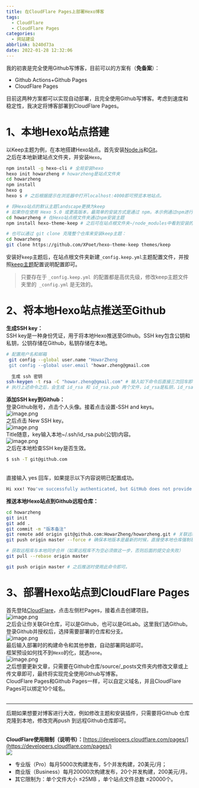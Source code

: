 ```yaml
---
title: 在CloudFlare Pages上部署Hexo博客
tags:
  - CloudFlare
  - CloudFlare Pages
categories:
  - 网站建设
abbrlink: b240d73a
date: 2022-01-28 12:32:06
---
```


我的初衷是完全使用Github写博客，目前可以的方案有（**免备案**）：

- Github Actions+Github Pages
- CloudFlare Pages

目前这两种方案都可以实现自动部署，且完全使用Github写博客。考虑到速度和稳定性，我决定将博客部署到CloudFlare Pages。

<!-- more -->

<a name="nuxQC"></a>

# 1、本地Hexo站点搭建
以Keep主题为例，在本地搭建Hexo站点。首先安装[Node.js](https://nodejs.org/en/)和[Git](https://git-scm.com/)。<br />之后在本地新建站点文件夹，并安装`Hexo`。
```bash
npm install -g hexo-cli # 全局安装hexo
hexo init howarzheng # howarzheng是站点文件夹
cd howarzheng
npm install
hexo g
hexo s # 之后根据提示在浏览器中打开localhost:4000即可预览本地站点。

# 将Hexo站点的默认主题landscape更换为keep
# 如果你在使用 Hexo 5.0 或更高版本，最简单的安装方式是通过 npm。本示例通过npm进行安装keep主题。
cd howarzheng # 在Hexo站点根文件夹通过npm安装主题
npm install hexo-theme-keep # 之后可在站点根文件夹~/node_modules中看到安装的keep主题。

# 也可以通过 git clone 克隆整个仓库来安装keep主题：
cd howarzheng
git clone https://github.com/XPoet/hexo-theme-keep themes/keep
```
安装好`keep`主题后，在站点根文件夹新建`_config.keep.yml`主题配置文件，并按照[keep主题](https://keep-docs.xpoet.cn/)配置说明配置即可。
> 只要存在于 `_config.keep.yml `的配置都是高优先级，修改keep主题文件夹里的` _config.yml` 是无效的。

<a name="vzSrN"></a>
# 2、将本地Hexo站点推送至Github
**生成SSH key：**<br />SSH key是一种身份凭证，用于将本地Hexo推送至Github。SSH key包含公钥和私钥，公钥存储在Github，私钥存储在本地。
```bash
# 配置用户名和邮箱
 git config --global user.name "HowarZheng
 git config --global user.email "howar.zheng@gmail.com
 
  生成 ssh 密钥
ssh-keygen -t rsa -C "howar.zheng@gmail.com" # 输入如下命令后直接三次回车即可。
# 执行上述命令之后，会生成 id_rsa 和 id_rsa.pub 两个文件，id_rsa是私钥，id_rsa.pub是公钥。
```
**添加SSH key到Github：**<br />登录Github账号，点击个人头像。接着点击设置-SSH and keys。<br />![image.png](https://vip1.loli.io/2022/01/28/jNMdx7sG2KkOg41.png)<br />之后点击 New SSH key。<br />![image.png](https://vip2.loli.io/2022/01/28/wUuYET86rlCgBOM.png)<br />Title随意，key输入本地~/.ssh/id_rsa.pub(公钥)内容。<br />![image.png](https://vip1.loli.io/2022/01/28/TtzeOHIG8DBQWCP.png)<br />之后在本地检查SSH key是否生效。

```bash
$ ssh -T git@github.com
```
<br /> 直接输入 yes 回车，如果提示以下内容说明已配置成功。
```bash
Hi xxx! You've successfully authenticated, but GitHub does not provide shell access.
```
**推送本地Hexo站点到Github远程仓库：**
```bash
cd howarzheng
git init
git add .
git commit -m "版本备注"
git remote add origin git@github.com:HowarZheng/howarzheng.git # 关联远程仓库。 origin是远程仓库的简写，可以自定义。
git push origin master --force # 确保本地版本是最新的时候，直接使本地仓库强制覆盖远程仓库。

# 获取远程库与本地同步合并（如果远程库不为空必须做这一步，否则后面的提交会失败）
git pull --rebase origin master

git push origin master # 之后推送时使用此命令即可。
```
<a name="EuRnB"></a>
# 3、部署Hexo站点到CloudFlare Pages
首先登陆[CloudFlare](https://www.cloudflare.com/zh-cn/)，点击左侧栏Pages，接着点击创建项目。<br />![image.png](https://vip2.loli.io/2022/01/28/PTUFBevqs5IxAg1.png)<br />之后会让你关联Git仓库，可以是Github，也可以是GitLab。这里我们选Github。登录Github并授权后，选择需要部署的仓库和分支。<br />![image.png](https://vip1.loli.io/2022/01/28/GP45vpLxHUzWyEM.png)<br />最后输入部署时的构建命令和其他参数，自动部署网站即可。<br />框架预设如何找不到`Hexo`的化，就选`none`。<br />![image.png](https://vip1.loli.io/2022/01/28/GlwtIqnzLBPX6b7.png)<br />之后想要更新文章，只需要在Github仓库/source/_posts文件夹内修改文章或上传文章即可，最终将实现完全使用Github写博客。<br />CloudFlare Pages和Github Pages一样，可以自定义域名，并且CloudFlare Pages可以绑定10个域名。<br /><br />

---

后期如果想要对博客进行大改，例如修改主题和安装插件，只需要将Github 仓库克隆到本地，修改完再push 到远程Github仓库即可。<br />​

**CloudFlare使用限制（说明书）：**[https://developers.cloudflare.com/pages/](https://developers.cloudflare.com/pages/)<br />![](https://vip2.loli.io/2022/01/28/cSk2M85ENlZhTAv.png)

- 专业版（Pro）每月5000次构建发布，5个并发构建，20美元/月；
- 商业版（Business）每月20000次构建发布，20个并发构建，200美元/月。
- 其它限制为：单个文件大小 ≤25MB ，单个站点文件总数 ≤20000个。

**​**

**​**<br />
